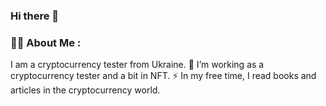 ### Hi there 👋

### 👨‍💻 About Me :
I am a cryptocurrency tester  from Ukraine.
🔭 I’m working as a cryptocurrency tester and a bit in NFT.
⚡ In my free time, I read books and articles in the cryptocurrency world.
